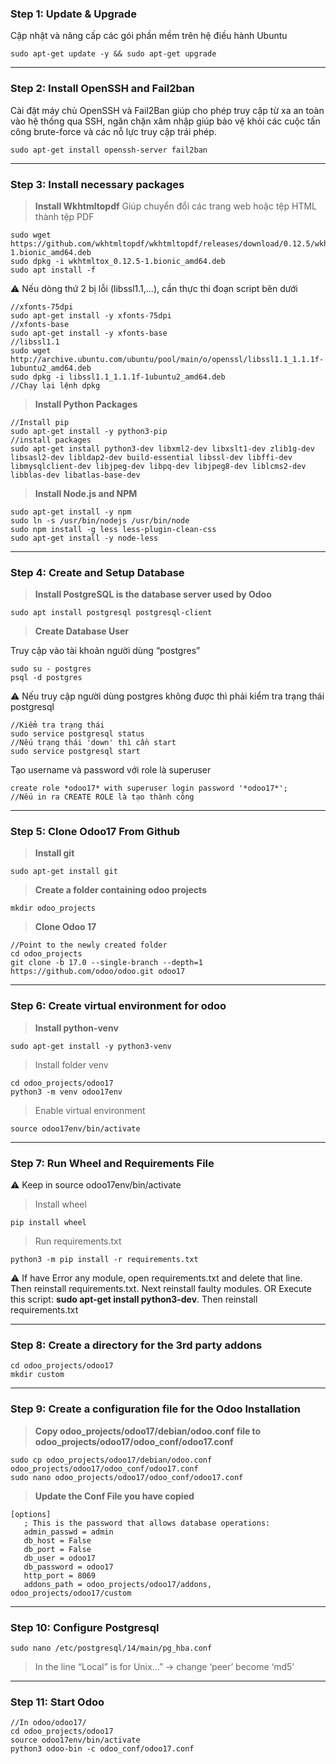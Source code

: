 ### Step 1: Update & Upgrade

Cập nhật và nâng cấp các gói phần mềm trên hệ điều hành Ubuntu

```
sudo apt-get update -y && sudo apt-get upgrade
```

---

### Step 2: Install OpenSSH and Fail2ban

Cài đặt máy chủ OpenSSH và Fail2Ban giúp cho phép truy cập từ xa an toàn vào hệ thống qua SSH, ngăn chặn xâm nhập giúp bảo vệ khỏi các cuộc tấn công brute-force và các nỗ lực truy cập trái phép.

```
sudo apt-get install openssh-server fail2ban
```

---

### Step 3: Install necessary packages

> **Install Wkhtmltopdf**
Giúp chuyển đổi các trang web hoặc tệp HTML thành tệp PDF
> 

```
sudo wget https://github.com/wkhtmltopdf/wkhtmltopdf/releases/download/0.12.5/wkhtmltox_0.12.5-1.bionic_amd64.deb
sudo dpkg -i wkhtmltox_0.12.5-1.bionic_amd64.deb
sudo apt install -f
```

>
⚠️ Nếu dòng thứ 2 bị lỗi (libssl1.1,…), cần thực thi đoạn script bên dưới
>


```
//xfonts-75dpi
sudo apt-get install -y xfonts-75dpi
//xfonts-base
sudo apt-get install -y xfonts-base
//libssl1.1
sudo wget http://archive.ubuntu.com/ubuntu/pool/main/o/openssl/libssl1.1_1.1.1f-1ubuntu2_amd64.deb
sudo dpkg -i libssl1.1_1.1.1f-1ubuntu2_amd64.deb
//Chạy lại lệnh dpkg
```

> **Install Python Packages**
> 

```
//Install pip
sudo apt-get install -y python3-pip
//install packages
sudo apt-get install python3-dev libxml2-dev libxslt1-dev zlib1g-dev libsasl2-dev libldap2-dev build-essential libssl-dev libffi-dev libmysqlclient-dev libjpeg-dev libpq-dev libjpeg8-dev liblcms2-dev libblas-dev libatlas-base-dev
```

> **Install Node.js and NPM**
> 

```
sudo apt-get install -y npm
sudo ln -s /usr/bin/nodejs /usr/bin/node
sudo npm install -g less less-plugin-clean-css
sudo apt-get install -y node-less
```

---

### Step 4: **Create and Setup Database**

> **Install PostgreSQL is the database server used by Odoo**
> 

```
sudo apt install postgresql postgresql-client
```

> **Create Database User**
> 

Truy cập vào tài khoản người dùng “postgres”

```
sudo su - postgres
psql -d postgres
```

>
⚠️ Nếu truy cập người dùng postgres không được thì phải kiểm tra trạng thái postgresql
>

```
//Kiểm tra trạng thái
sudo service postgresql status
//Nếu trạng thái 'down' thì cần start
sudo service postgresql start
```

Tạo username và password với role là superuser

```
create role *odoo17* with superuser login password '*odoo17*';
//Nếu in ra CREATE ROLE là tạo thành công
```

---

### **Step 5: Clone Odoo17 From Github**

> **Install git**
> 

```
sudo apt-get install git
```

> **Create a folder containing odoo projects**
> 

```
mkdir odoo_projects
```

> **Clone Odoo 17**
> 

```
//Point to the newly created folder
cd odoo_projects
git clone -b 17.0 --single-branch --depth=1 https://github.com/odoo/odoo.git odoo17
```

---

### Step 6: Create virtual environment for odoo

> **Install python-venv**
> 

```
sudo apt-get install -y python3-venv
```

> Install folder venv
> 

```
cd odoo_projects/odoo17
python3 -m venv odoo17env
```

> Enable virtual environment
> 

```
source odoo17env/bin/activate
```

---

### Step 7: Run Wheel and Requirements File

>
⚠️ Keep in source odoo17env/bin/activate
>

> Install wheel
> 

```
pip install wheel
```

> Run requirements.txt
> 

```
python3 -m pip install -r requirements.txt
```

>
⚠️ If have Error any module, open requirements.txt and delete that line. Then reinstall requirements.txt.
Next reinstall faulty modules.
OR
Execute this script: **sudo apt-get install python3-dev**. Then reinstall requirements.txt
>

---

### Step 8: **Create a directory for the 3rd party addons**

```
cd odoo_projects/odoo17
mkdir custom
```

---

### Step 9: **Create a configuration file for the Odoo Installation**

> **Copy odoo_projects/odoo17/debian/odoo.conf file to odoo_projects/odoo17/odoo_conf/odoo17.conf**
> 

```
sudo cp odoo_projects/odoo17/debian/odoo.conf odoo_projects/odoo17/odoo_conf/odoo17.conf
sudo nano odoo_projects/odoo17/odoo_conf/odoo17.conf
```

> **Update the Conf File you have copied**
> 

```
[options]
   ; This is the password that allows database operations:
   admin_passwd = admin
   db_host = False
   db_port = False
   db_user = odoo17
   db_password = odoo17
   http_port = 8069
   addons_path = odoo_projects/odoo17/addons, odoo_projects/odoo17/custom
```

---

### Step 10: Configure Postgresql

```
sudo nano /etc/postgresql/14/main/pg_hba.conf
```

> In the line “Local” is for Unix…” → change ‘peer’ become ‘md5’
> 

---

### Step 11: Start Odoo

```
//In odoo/odoo17/
cd odoo_projects/odoo17
source odoo17env/bin/activate
python3 odoo-bin -c odoo_conf/odoo17.conf
```
